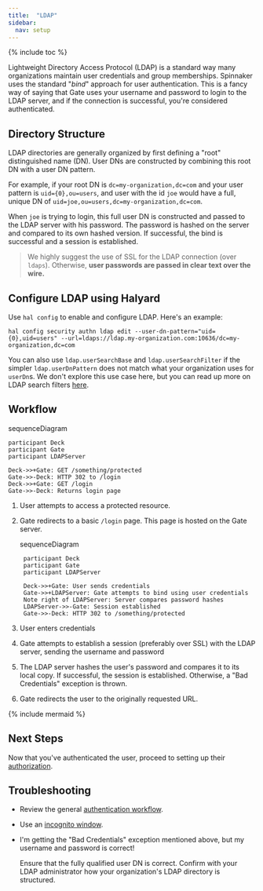```yaml
---
title:  "LDAP"
sidebar:
  nav: setup
---
```


{% include toc %}

Lightweight Directory Access Protocol (LDAP) is a standard way many organizations maintain user
credentials and group memberships. Spinnaker uses the standard "*bind*" approach for user 
authentication. This is a fancy way of saying that Gate uses your username and password to login 
to the LDAP server, and if the connection is successful, you're considered authenticated.

## Directory Structure

LDAP directories are generally organized by first defining a "root" distinguished name (DN). User 
DNs are constructed by combining this root DN with a user DN pattern. 

For example, if your root DN is `dc=my-organization,dc=com` and your user pattern is 
`uid={0},ou=users`, and user with the id `joe` would have a full, unique DN of 
`uid=joe,ou=users,dc=my-organization,dc=com`. 

When `joe` is trying to login, this full user DN is constructed and passed to the LDAP server with 
his password. The password is hashed on the server and compared to its own hashed version. If 
successful, the bind is successful and a session is established. 

> We highly suggest the use of SSL for the LDAP connection (over `ldaps`). Otherwise, 
**user passwords are passed in clear text over the wire.**

## Configure LDAP using Halyard

Use `hal config` to enable and configure LDAP. Here's an example:

`hal config security authn ldap edit --user-dn-pattern="uid={0},uid=users" --url=ldaps://ldap.my-organization.com:10636/dc=my-organization,dc=com`

You can also use `ldap.userSearchBase` and `ldap.userSearchFilter` if the simpler 
`ldap.userDnPattern` does not match what your organization uses for `userDn`s. We don't explore this
use case here, but you can read up more on LDAP search filters 
[here](https://confluence.atlassian.com/display/DEV/How+to+write+LDAP+search+filters).


## Workflow

<div class="mermaid">
    sequenceDiagram
    
    participant Deck
    participant Gate
    participant LDAPServer
    
    Deck->>+Gate: GET /something/protected
    Gate->>-Deck: HTTP 302 to /login
    Deck->>+Gate: GET /login
    Gate->>-Deck: Returns login page    
</div>

1. User attempts to access a protected resource.

1. Gate redirects to a basic `/login` page. This page is hosted on the Gate server.

    <div class="mermaid">
        sequenceDiagram
       
        participant Deck
        participant Gate
        participant LDAPServer
       
        Deck->>+Gate: User sends credentials
        Gate->>+LDAPServer: Gate attempts to bind using user credentials
        Note right of LDAPServer: Server compares password hashes
        LDAPServer->>-Gate: Session established
        Gate->>-Deck: HTTP 302 to /something/protected
    </div>
    
1. User enters credentials

1. Gate attempts to establish a session (preferably over SSL) with the LDAP server, sending the 
username and password

1. The LDAP server hashes the user's password and compares it to its local copy. If successful, 
the session is established. Otherwise, a "Bad Credentials" exception is thrown.

1. Gate redirects the user to the originally requested URL.

{% include mermaid %}

## Next Steps

Now that you've authenticated the user, proceed to setting up their [authorization](/setup/security/authorization/).

## Troubleshooting

* Review the general [authentication workflow](/setup/security/authentication#workflow).

* Use an [incognito window](/setup/security/authentication#incognito-mode).

* I'm getting the "Bad Credentials" exception mentioned above, but my username and password is 
correct!

    Ensure that the fully qualified user DN is correct. Confirm with your LDAP administrator how 
    your organization's LDAP directory is structured.
